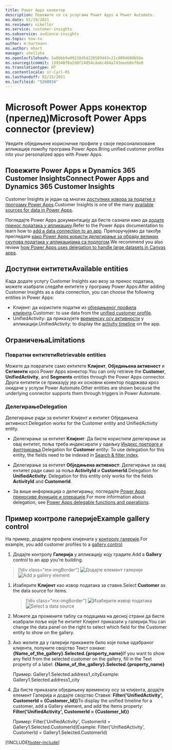 ```yaml
---
title: Power Apps конектор
description: Повежите се са услугама Power Apps и Power Automate.
ms.date: 01/19/2021
ms.reviewer: nikeller
ms.service: customer-insights
ms.subservice: audience-insights
ms.topic: how-to
author: m-hartmann
ms.author: mhart
manager: shellyha
ms.openlocfilehash: 5a8bbb9a09218d54228589d43c21c8894680b56e
ms.sourcegitcommit: 139548f8a2d0f24d54c4a6c404a743eeeb8ef8e0
ms.translationtype: HT
ms.contentlocale: sr-Cyrl-RS
ms.lasthandoff: 02/15/2021
ms.locfileid: "5268934"
---
```

# <a name="microsoft-power-apps-connector-preview"></a><span data-ttu-id="6e203-103">Microsoft Power Apps конектор (преглед)</span><span class="sxs-lookup"><span data-stu-id="6e203-103">Microsoft Power Apps connector (preview)</span></span>

<span data-ttu-id="6e203-104">Уведите обједињене корисничке профиле у своје персонализоване апликације помоћу програма Power Apps.</span><span class="sxs-lookup"><span data-stu-id="6e203-104">Bring unified customer profiles into your personalized apps with Power Apps.</span></span>

## <a name="connect-power-apps-and-dynamics-365-customer-insights"></a><span data-ttu-id="6e203-105">Повежите Power Apps и Dynamics 365 Customer Insights</span><span class="sxs-lookup"><span data-stu-id="6e203-105">Connect Power Apps and Dynamics 365 Customer Insights</span></span>

<span data-ttu-id="6e203-106">Customer Insights је један од многих [доступних извора за податке у програму Power Apps](https://docs.microsoft.com/powerapps/maker/canvas-apps/working-with-data-sources).</span><span class="sxs-lookup"><span data-stu-id="6e203-106">Customer Insights is one of the many [available sources for data in Power Apps](https://docs.microsoft.com/powerapps/maker/canvas-apps/working-with-data-sources).</span></span>

<span data-ttu-id="6e203-107">Погледајте Power Apps документацију да бисте сазнали како да [додате пренос података у апликацију](https://docs.microsoft.com/powerapps/maker/canvas-apps/add-data-connection).</span><span class="sxs-lookup"><span data-stu-id="6e203-107">Refer to the Power Apps documentation to learn how to [add a data connection to an app](https://docs.microsoft.com/powerapps/maker/canvas-apps/add-data-connection).</span></span> <span data-ttu-id="6e203-108">Препоручујемо да такође прегледате [како Power Apps користи делегирање за обраду великих скупова података у апликацијама са подлогом](https://docs.microsoft.com/powerapps/maker/canvas-apps/delegation-overview).</span><span class="sxs-lookup"><span data-stu-id="6e203-108">We recommend you also review [how Power Apps uses delegation to handle large datasets in Canvas apps](https://docs.microsoft.com/powerapps/maker/canvas-apps/delegation-overview).</span></span>

## <a name="available-entities"></a><span data-ttu-id="6e203-109">Доступни ентитети</span><span class="sxs-lookup"><span data-stu-id="6e203-109">Available entities</span></span>

<span data-ttu-id="6e203-110">Када додате услугу Customer Insights као везу за пренос података, можете изабрати следеће ентитете у програму Power Apps:</span><span class="sxs-lookup"><span data-stu-id="6e203-110">After adding Customer Insights as a data connection, you can choose the following entities in Power Apps:</span></span>

- <span data-ttu-id="6e203-111">Клијент: да користите податке из [обједињеног профила клијента](customer-profiles.md).</span><span class="sxs-lookup"><span data-stu-id="6e203-111">Customer: to use data from the [unified customer profile](customer-profiles.md).</span></span>
- <span data-ttu-id="6e203-112">UnifiedActivity: да приказујете [временску осу активности](activities.md) у апликацији.</span><span class="sxs-lookup"><span data-stu-id="6e203-112">UnifiedActivity: to display the [activity timeline](activities.md) on the app.</span></span>

## <a name="limitations"></a><span data-ttu-id="6e203-113">Ограничења</span><span class="sxs-lookup"><span data-stu-id="6e203-113">Limitations</span></span>

### <a name="retrievable-entities"></a><span data-ttu-id="6e203-114">Повратни ентитети</span><span class="sxs-lookup"><span data-stu-id="6e203-114">Retrievable entities</span></span>

<span data-ttu-id="6e203-115">Можете да повратите само ентитете **Клијент**, **Обједињена активност** и **Сегменти** кроз Power Apps конектор.</span><span class="sxs-lookup"><span data-stu-id="6e203-115">You can only retrieve the **Customer**, **UnifiedActivity**, and **Segments** entities through the Power Apps connector.</span></span> <span data-ttu-id="6e203-116">Други ентитети се приказују јер их основни конектор подржава кроз окидаче у услузи Power Automate.</span><span class="sxs-lookup"><span data-stu-id="6e203-116">Other entities are shown because the underlying connector supports them through triggers in Power Automate.</span></span>  

### <a name="delegation"></a><span data-ttu-id="6e203-117">Делегирање</span><span class="sxs-lookup"><span data-stu-id="6e203-117">Delegation</span></span>

<span data-ttu-id="6e203-118">Делегирање ради за ентитет Клијент и ентитет Обједињена активност.</span><span class="sxs-lookup"><span data-stu-id="6e203-118">Delegation works for the Customer entity and UnifiedActivity entity.</span></span> 

- <span data-ttu-id="6e203-119">Делегирање за ентитет **Клијент**: Да бисте користили делегирање за овај ентитет, поља треба индексирати у одељку [Индекс претраге и филтрирања](search-filter-index.md).</span><span class="sxs-lookup"><span data-stu-id="6e203-119">Delegation for **Customer** entity: To use delegation for this entity, the fields need to be indexed in [Search & filter index](search-filter-index.md).</span></span>  

- <span data-ttu-id="6e203-120">Делегирање за ентитет **Обједињена активност**: Делегирање за овај ентитет ради само за поља **ActivityId** и **CustomerId**.</span><span class="sxs-lookup"><span data-stu-id="6e203-120">Delegation for **UnifiedActivity**: Delegation for this entity only works for the fields **ActivityId** and **CustomerId**.</span></span>  

- <span data-ttu-id="6e203-121">За више информација о делегирању, погледајте [Power Apps преносиве функције и операције](https://docs.microsoft.com/connectors/commondataservice/#power-apps-delegable-functions-and-operations-for-the-cds-for-apps).</span><span class="sxs-lookup"><span data-stu-id="6e203-121">For more information about delegation, see [Power Apps delegable functions and operations](https://docs.microsoft.com/connectors/commondataservice/#power-apps-delegable-functions-and-operations-for-the-cds-for-apps).</span></span> 

## <a name="example-gallery-control"></a><span data-ttu-id="6e203-122">Пример контроле галерије</span><span class="sxs-lookup"><span data-stu-id="6e203-122">Example gallery control</span></span>

<span data-ttu-id="6e203-123">На пример, додајете профиле клијената у [контролу галерије](https://docs.microsoft.com/powerapps/maker/canvas-apps/add-gallery).</span><span class="sxs-lookup"><span data-stu-id="6e203-123">For example, you add customer profiles to a [gallery control](https://docs.microsoft.com/powerapps/maker/canvas-apps/add-gallery).</span></span>

1. <span data-ttu-id="6e203-124">Додајте контролу **Галерија** у апликацију коју градите.</span><span class="sxs-lookup"><span data-stu-id="6e203-124">Add a **Gallery** control to an app you're building.</span></span>

> [!div class="mx-imgBorder"]
> <span data-ttu-id="6e203-125">![Додајте елемент галерије](media/connector-powerapps9.png "Додајте елемент галерије")</span><span class="sxs-lookup"><span data-stu-id="6e203-125">![Add a gallery element](media/connector-powerapps9.png "Add a gallery element")</span></span>

1. <span data-ttu-id="6e203-126">Изаберите **Клијент** као извор података за ставке.</span><span class="sxs-lookup"><span data-stu-id="6e203-126">Select **Customer** as the data source for items.</span></span>

    > [!div class="mx-imgBorder"]
    > <span data-ttu-id="6e203-127">![Изаберите извор података](media/choose-datasource-powerapps.png "Изаберите извор података")</span><span class="sxs-lookup"><span data-stu-id="6e203-127">![Select a data source](media/choose-datasource-powerapps.png "Select a data source")</span></span>

1. <span data-ttu-id="6e203-128">Можете да промените таблу са подацима на десној страни да бисте изабрали поље које ће ентитет Клијент приказати у галерији.</span><span class="sxs-lookup"><span data-stu-id="6e203-128">You can change the data panel on the right to select which field for the Customer entity to show on the gallery.</span></span>

1. <span data-ttu-id="6e203-129">Ако желите да у галерији прикажете било које поље одабраног клијента, попуните својство Текст ознаке: **{Name_of_the_gallery}.Selected.{property_name}**</span><span class="sxs-lookup"><span data-stu-id="6e203-129">If you want to show any field from the selected customer on the gallery, fill in the Text property of a label:  **{Name_of_the_gallery}.Selected.{property_name}**</span></span>

    <span data-ttu-id="6e203-130">Пример: Gallery1.Selected.address1_city</span><span class="sxs-lookup"><span data-stu-id="6e203-130">Example: Gallery1.Selected.address1_city</span></span>

1. <span data-ttu-id="6e203-131">Да бисте приказали обједињену временску осу за клијента, додајте елемент Галерија и додајте својство Ставке: **Filter('UnifiedActivity', CustomerId = {Customer_Id})**</span><span class="sxs-lookup"><span data-stu-id="6e203-131">To display the unified timeline for a customer, add a Gallery element, and add the Items property: **Filter('UnifiedActivity', CustomerId = {Customer_Id})**</span></span>

    <span data-ttu-id="6e203-132">Пример: Filter('UnifiedActivity', CustomerId = Gallery1.Selected.CustomerId)</span><span class="sxs-lookup"><span data-stu-id="6e203-132">Example: Filter('UnifiedActivity', CustomerId = Gallery1.Selected.CustomerId)</span></span>


[!INCLUDE[footer-include](../includes/footer-banner.md)]